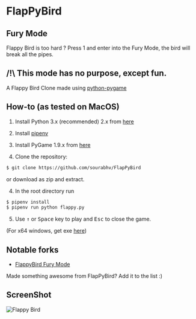 FlapPyBird
===============

Fury Mode
----------
Flappy Bird is too hard ? Press 1 and enter into the Fury Mode, the bird will break all the pipes.

/!\ This mode has no purpose, except fun.
---------------------------
A Flappy Bird Clone made using [python-pygame][pygame]

How-to (as tested on MacOS)
---------------------------

1. Install Python 3.x (recommended) 2.x from [here](https://www.python.org/download/releases/)

2. Install [pipenv]

2. Install PyGame 1.9.x from [here](http://www.pygame.org/download.shtml)

3. Clone the repository:

```bash
$ git clone https://github.com/sourabhv/FlapPyBird
```

or download as zip and extract.

4. In the root directory run

```bash
$ pipenv install
$ pipenv run python flappy.py
```

5. Use <kbd>&uarr;</kbd> or <kbd>Space</kbd> key to play and <kbd>Esc</kbd> to close the game.

(For x64 windows, get exe [here](http://www.lfd.uci.edu/~gohlke/pythonlibs/#pygame))

Notable forks
-------------

- [FlappyBird Fury Mode](https://github.com/Cc618/FlapPyBird)

Made something awesome from FlapPyBird? Add it to the list :)


ScreenShot
----------

![Flappy Bird](screenshot1.png)

[pygame]: http://www.pygame.org
[pipenv]: https://pipenv.readthedocs.io/en/latest/

